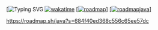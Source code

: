 
[![Typing SVG](https://readme-typing-svg.herokuapp.com/?color=%2336BCF7&lines=cpp+developer) 
[![wakatime](https://github-readme-stats.vercel.app/api/wakatime?username=@Ap3shka&layout=compact&theme=dracula)](https://wakatime.com/@Ap3shka)
[[![roadmap]([https://roadmap.sh/cpp?s=684f40ed368c556c65ee57dc)]](https://roadmap.sh/cpp?s=684f40ed368c556c65ee57dc)
[[![roadmapjava](https://roadmap.sh/java?s=684f40ed368c556c65ee57dc)]](https://roadmap.sh/java?s=684f40ed368c556c65ee57dc)



https://roadmap.sh/java?s=684f40ed368c556c65ee57dc
